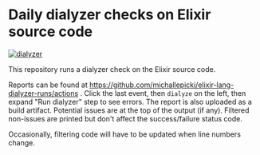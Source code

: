 # Daily dialyzer checks on Elixir source code

[![dialyzer](https://github.com/michallepicki/elixir-lang-dialyzer-runs/workflows/dialyzer/badge.svg?branch=master&event=schedule)](https://github.com/michallepicki/elixir-lang-dialyzer-runs/actions?query=workflow%3Adialyzer+event%3Aschedule)

This repository runs a dialyzer check on the Elixir source code.

Reports can be found at https://github.com/michallepicki/elixir-lang-dialyzer-runs/actions . Click the last event, then `dialyze` on the left, then expand "Run dialyzer" step to see errors. The report is also uploaded as a build artifact. Potential issues are at the top of the output (if any). Filtered non-issues are printed but don't affect the success/failure status code.

Occasionally, filtering code will have to be updated when line numbers change.